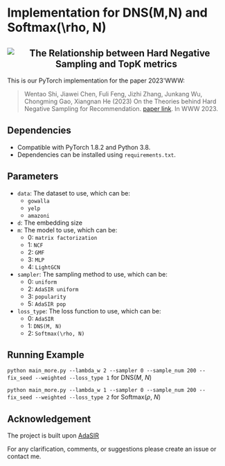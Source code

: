 # Implementation for DNS(M,N) and Softmax(\rho, N)
<h2 align="center">
  <img align="center"  src="./fig/relationship_1.png" alt="The Relationship between Hard Negative Sampling and TopK metrics">
</h2>

This is our PyTorch implementation for the paper 2023'WWW:

> Wentao Shi, Jiawei Chen, Fuli Feng, Jizhi Zhang, Junkang Wu, Chongming Gao, Xiangnan He (2023) On the Theories behind Hard Negative Sampling for Recommendation.
[paper link](https://arxiv.org/abs/2302.03472). In WWW 2023.

## Dependencies

- Compatible with PyTorch 1.8.2 and Python 3.8.
- Dependencies can be installed using `requirements.txt`.
  
## Parameters
+ `data`: The dataset to use, which can be: 
    + `gowalla`
    + `yelp`
    + `amazoni`
+ `d`: The embedding size
+ `m`: The model to use, which can be: 
    + 0: `matrix factorization`
    + 1: `NCF`
    + 2: `GMF`
    + 3: `MLP`
    + 4: `LightGCN`
+ `sampler`: The sampling method to use, which can be: 
    + 0: `uniform`
    + 2: `AdaSIR uniform`
    + 3: `popularity`
    + 5: `AdaSIR pop`
+ `loss_type`: The loss function to use, which can be: 
    + 0: `AdaSIR`
    + 1: `DNS(M, N)`
    + 2: `Softmax(\rho, N)`

## Running Example

`python main_more.py --lambda_w 2 --sampler 0 --sample_num 200 --fix_seed --weighted --loss_type 1` for DNS($M$, $N$)

`python main_more.py --lambda_w 1 --sampler 0 --sample_num 200 --fix_seed --weighted --loss_type 2` for Softmax($\rho$, $N$)

## Acknowledgement
The project is built upon [AdaSIR](https://github.com/HERECJ/AdaSIR)

For any clarification, comments, or suggestions please create an issue or contact me.


